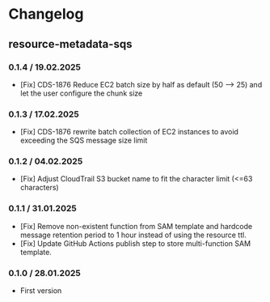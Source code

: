 # Changelog

## resource-metadata-sqs

### 0.1.4 / 19.02.2025
* [Fix] CDS-1876 Reduce EC2 batch size by half as default (50 --> 25) and let the user configure the chunk size

### 0.1.3 / 17.02.2025
* [Fix] CDS-1876 rewrite batch collection of EC2 instances to avoid exceeding the SQS message size limit

### 0.1.2 / 04.02.2025
* [Fix] Adjust CloudTrail S3 bucket name to fit the character limit (<=63 characters)

### 0.1.1 / 31.01.2025
* [Fix] Remove non-existent function from SAM template and hardcode message retention period to 1 hour instead of using the resource ttl.
* [Fix] Update GitHub Actions publish step to store multi-function SAM template.

### 0.1.0 / 28.01.2025
* First version
<!-- To add a new entry write: -->
<!-- ### version / full date -->
<!-- * [Update/Bug fix] message that describes the changes that you apply -->
